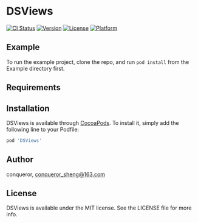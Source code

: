 # DSViews

[![CI Status](https://img.shields.io/travis/conqueror/DSViews.svg?style=flat)](https://travis-ci.org/conqueror/DSViews)
[![Version](https://img.shields.io/cocoapods/v/DSViews.svg?style=flat)](https://cocoapods.org/pods/DSViews)
[![License](https://img.shields.io/cocoapods/l/DSViews.svg?style=flat)](https://cocoapods.org/pods/DSViews)
[![Platform](https://img.shields.io/cocoapods/p/DSViews.svg?style=flat)](https://cocoapods.org/pods/DSViews)

## Example

To run the example project, clone the repo, and run `pod install` from the Example directory first.

## Requirements

## Installation

DSViews is available through [CocoaPods](https://cocoapods.org). To install
it, simply add the following line to your Podfile:

```ruby
pod 'DSViews'
```

## Author

conqueror, conqueror_sheng@163.com

## License

DSViews is available under the MIT license. See the LICENSE file for more info.
